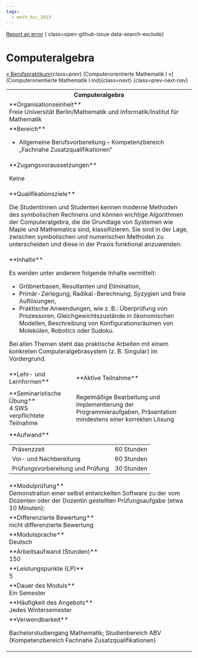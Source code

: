 ```yaml
---
tags:
  - math_bsc_2013
---
```

[Report an error](https://github.com/SGSSGene/FUB-SUP/issues/new?title=Error%20in%20%22Computeralgebra%22&body=There%20seems%20to%20be%20an%20error%20in%20module%20%22Computeralgebra%22%2E%0A%0A%3CDescribe%20here%20a%20slightly%20more%20detailed%20description%20of%20what%20is%20wrong%3E&labels=bug)
{ class=open-github-issue data-search-exclude}

# Computeralgebra

[« Berufspraktikum](Berufspraktikum.md){class=prev}
[Computerorientierte Mathematik I »](Computerorientierte Mathematik I.md){class=next}
{class=prev-next-nav}

<table markdown id="moduledesc">
<tr markdown class="moduledesc_head"><th colspan="2">Computeralgebra </th></tr>
<tr markdown><td colspan="2">**Organisationseinheit**   <br>Freie Universität Berlin/Mathematik und Informatik/Institut für Mathematik</td></tr>

<tr markdown><td colspan="2">**Bereich**<br>


- Allgemeine Berufsvorbereitung – Kompetenzbereich „Fachnahe Zusatzqualifikationen“

</td></tr>

<tr markdown><td colspan="2">**Zugangsvoraussetzungen** <br>

Keine


</td></tr>
<tr markdown><td colspan="2">**Qualifikationsziele**    <br>

Die Studentinnen und Studenten kennen moderne Methoden des symbolischen
Rechnens und können wichtige Algorithmen der Computeralgebra, die die
Grundlage von Systemen wie Maple und Mathematica sind, klassifizieren. Sie
sind in der Lage, zwischen symbolischen und numerischen Methoden zu
unterscheiden und diese in der Praxis funktional anzuwenden.


</td></tr>
<tr markdown><td colspan="2">**Inhalte**                <br>

Es werden unter anderem folgende Inhalte vermittelt:

- Gröbnerbasen, Resultanten und Elimination,
- Primär-Zerlegung, Radikal-Berechnung, Syzygien und freie Auflösungen,
- Praktische Anwendungen, wie z. B.: Überprüfung von Prozessoren,
  Gleichgewichtszustände in ökonomischen Modellen, Beschreibung von
  Konfigurationsräumen von Molekülen, Robotics oder Sudoku.

Bei allen Themen
steht das praktische Arbeiten mit einem konkreten Computeralgebrasystem
(z. B. Singular) im Vordergrund.


</td></tr>

<tr markdown><td>**Lehr- und Lernformen**</td><td>**Aktive Teilnahme**</td></tr>
<tr markdown><td> **Seminaristische Übung** <br>4 SWS <br> verpflichtete Teilnahme</td><td>

Regelmäßige Bearbeitung und Implementierung der Programmieraufgaben, Präsentation mindestens einer korrekten Lösung
</td></tr>
<tr markdown><td colspan="2">**Aufwand**                <br>
<table class="aufwand_table">
<tr><td>Präsenzzeit</td><td>60 Stunden</td></tr>
<tr><td>Vor- und Nachbereitung</td><td>60 Stunden</td></tr>
<tr><td>Prüfungsvorbereitung und Prüfung</td><td>30 Stunden</td></tr>
</table>

</td></tr>
<tr markdown><td colspan="2">**Modulprüfung**             <br>Demonstration einer selbst entwickelten Software zu der vom Dozenten oder
der Dozentin gestellten Prüfungsaufgabe (etwa 10 Minuten);


</td></tr>
<tr markdown><td colspan="2">**Differenzierte Bewertung** <br>nicht differenzierte Bewertung

</td></tr>
<tr markdown><td colspan="2">**Modulsprache**             <br>Deutsch</td></tr>
<tr markdown><td colspan="2">**Arbeitsaufwand (Stunden)** <br>150</td></tr>
<tr markdown><td colspan="2">**Leistungspunkte (LP)**     <br>5</td></tr>
<tr markdown><td colspan="2">**Dauer des Moduls**         <br>Ein Semester</td></tr>
<tr markdown><td colspan="2">**Häufigkeit des Angebots**  <br>Jedes Wintersemester</td></tr>
<tr markdown><td colspan="2">**Verwendbarkeit**           <br>

Bachelorstudiengang Mathematik; Studienbereich ABV (Kompetenzbereich
Fachnahe Zusatzqualifikationen)


</td></tr>

</table>
